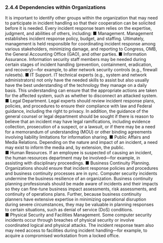 ### 2.4.4 Dependencies within Organizations 

It is important to identify other groups within the organization that may need to participate in incident handling so that their cooperation can be solicited before it is needed. Every incident response team relies on the expertise, judgment, and abilities of others, including: 
■ Management. Management establishes incident response policy, budget, and staffing. Ultimately, management is held responsible for coordinating incident response among various stakeholders, minimizing damage, and reporting to Congress, OMB, the General Accounting Office (GAO), and other parties. 
■ Information Assurance. Information security staff members may be needed during certain stages of incident handling (prevention, containment, eradication, and recovery)—for example, to alter network security controls (e.g., firewall rulesets). 
■ IT Support. IT technical experts (e.g., system and network administrators) not only have the needed skills to assist but also usually have the best understanding of the technology they manage on a daily basis. This understanding can ensure that the appropriate actions are taken for the affected system, such as whether to disconnect an attacked system. 
■ Legal Department. Legal experts should review incident response plans, policies, and procedures to ensure their compliance with law and Federal guidance, including the right to privacy. In addition, the guidance of the general counsel or legal department should be sought if there is reason to believe that an incident may have legal ramifications, including evidence collection, prosecution of a suspect, or a lawsuit, or if there may be a need for a memorandum of understanding (MOU) or other binding agreements involving liability limitations for information sharing. 
■ Public Affairs and Media Relations. Depending on the nature and impact of an incident, a need may exist to inform the media and, by extension, the public.  
■ Human Resources. If an employee is suspected of causing an incident, the human resources department may be involved—for example, in assisting with disciplinary proceedings. 
■ Business Continuity Planning. Organizations should ensure that incident response policies and procedures and business continuity processes are in sync. Computer security incidents undermine the business resilience of an organization. Business continuity planning professionals should be made aware of incidents and their impacts so they can fine-tune business impact assessments, risk assessments, and continuity of operations plans. Further, because business continuity planners have extensive expertise in minimizing operational disruption during severe circumstances, they may be valuable in planning responses to certain situations, such as denial of service (DoS) conditions.  
■ Physical Security and Facilities Management. Some computer security incidents occur through breaches of physical security or involve coordinated logical and physical attacks. The incident response team also may need access to facilities during incident handling—for example, to acquire a compromised workstation from a locked office. 
